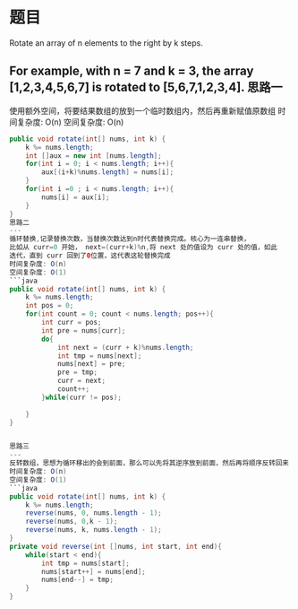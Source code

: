 题目
===
Rotate an array of n elements to the right by k steps.

For example, with n = 7 and k = 3, the array [1,2,3,4,5,6,7] 
is rotated to [5,6,7,1,2,3,4].
思路一
---
使用额外空间，将要结果数组的放到一个临时数组内，然后再重新赋值原数组
时间复杂度: O(n)
空间复杂度: O(n)
```java
public void rotate(int[] nums, int k) {
	k %= nums.length;
	int []aux = new int [nums.length];
	for(int i = 0; i < nums.length; i++){
		aux[(i+k)%nums.length] = nums[i];
	}
	for(int i =0 ; i < nums.length; i++){
		nums[i] = aux[i];
	}
}
思路二
---
循环替换,记录替换次数，当替换次数达到n时代表替换完成。核心为一连串替换，
比如从 curr=0 开始， next=(curr+k)%n,将 next 处的值设为 curr 处的值，如此
迭代，直到 curr 回到了0位置，这代表这轮替换完成
时间复杂度: O(n)
空间复杂度: O(1)
```java
public void rotate(int[] nums, int k) {
	k %= nums.length;
	int pos = 0;
	for(int count = 0; count < nums.length; pos++){
		int curr = pos;
		int pre = nums[curr];
		do{
			int next = (curr + k)%nums.length;
			int tmp = nums[next];
			nums[next] = pre;
			pre = tmp;
			curr = next;
			count++;
		}while(curr != pos);
		
	}
}


思路三
---
反转数组，思想为循环移出的会到前面，那么可以先将其逆序放到前面，然后再将顺序反转回来
时间复杂度: O(n)
空间复杂度: O(1)
```java
public void rotate(int[] nums, int k) {
	k %= nums.length;
	reverse(nums, 0, nums.length - 1);
	reverse(nums, 0,k - 1);
	reverse(nums, k, nums.length - 1);
}
private void reverse(int []nums, int start, int end){
	while(start < end){
		int tmp = nums[start];
		nums[start++] = nums[end];
		nums[end--] = tmp; 
	}
}

